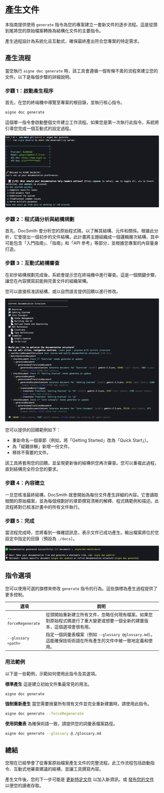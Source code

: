 # 產生文件

本指南提供使用 `generate` 指令為您的專案建立一套新文件的逐步流程。這是從頭到尾將您的原始檔案轉換為結構化文件的主要指令。

產生過程設計為系統化且互動式，確保最終產出符合您專案的特定需求。

## 產生流程

當您執行 `aigne doc generate` 時，該工具會遵循一個有條不紊的流程來建立您的文件。以下是每個步驟的詳細說明。

### 步驟 1：啟動產生程序

首先，在您的終端機中導覽至專案的根目錄，並執行核心指令。

```bash title="Terminal" icon=lucide:terminal
aigne doc generate
```

這個單一指令會啟動整個文件建立工作流程。如果您是第一次執行此指令，系統將引導您完成一個互動式的設定過程。

![產生文件對話方塊](../assets/screenshots/doc-generate.png)

### 步驟 2：程式碼分析與結構規劃

首先，DocSmith 會分析您的原始程式碼，以了解其結構、元件和關係。根據此分析，它會提出一個初步的文件結構。此計畫將主題組織成一個邏輯層次結構，其中可能包含「入門指南」、「指南」和「API 參考」等部分，並根據您專案的內容量身打造。

### 步驟 3：互動式結構審查

在初步結構規劃完成後，系統會提示您在終端機中進行審查。這是一個關鍵步驟，讓您在內容撰寫前能夠完善文件的組織架構。

您可以直接核准該結構，或以自然語言提供回饋以進行修改。

![審查文件結構](../assets/screenshots/doc-generate-docs.png)

您可以提供的回饋範例如下：

*   重新命名一個章節（例如，將「Getting Started」改為「Quick Start」）。
*   為「疑難排解」新增一份文件。
*   移除不需要的文件。

該工具將套用您的回饋，並呈現更新後的結構供您再次審查。您可以重複此過程，直到結構完全符合您的要求。

### 步驟 4：內容建立

一旦您核准最終結構，DocSmith 就會開始為每份文件產生詳細的內容。它會讀取相關的原始檔案，並為每個規劃好的章節撰寫清晰的解釋、程式碼範例和描述。此流程將對已核准計畫中的所有文件執行。

### 步驟 5：完成

當流程完成時，您將看到一條確認訊息，表示文件已成功產生。輸出檔案將位於您設定中指定的目錄（預設為 `./docs`）。

![文件成功產生](../assets/screenshots/doc-generated-successfully.png)

## 指令選項

您可以使用可選的旗標來修改 `generate` 指令的行為。這些旗標為產生過程提供了更多控制。

| 選項 | 說明 |
| --------------------- | ------------------------------------------------------------------------------------------------------------------------------------------------------------------------- |
| `--forceRegenerate` | 從頭開始重新建立所有文件，忽略任何現有檔案。如果您對原始程式碼進行了重大變更或想要一個全新的建置版本，這個選項會很有用。 |
| `--glossary <path>` | 指定一個詞彙表檔案（例如 `--glossary @glossary.md`）。這能確保技術術語在所有產生的文件中被一致地定義和使用。 |

### 用法範例

以下是一些範例，示範如何使用此指令及其選項。

**標準產生**
這是建立初始文件集最常見的用法。
```bash title="Terminal" icon=lucide:terminal
aigne doc generate
```

**強制重新產生**
當您需要捨棄所有現有文件並完全重新建置時，請使用此指令。
```bash title="Terminal" icon=lucide:terminal
aigne doc generate --forceRegenerate
```

**使用詞彙表**
為確保術語一致，請提供您的詞彙表檔案路徑。
```bash title="Terminal" icon=lucide:terminal
aigne doc generate --glossary @./glossary.md
```

## 總結

您現在已經學會了從專案原始檔案產生文件的完整流程。此工作流程包括啟動指令、互動式地審查建議的結構，並讓工具撰寫內容。

產生文件後，您的下一步可能是 [更新特定文件](./guides-updating-documentation.md) 以加入新資訊，或 [發布您的文件](./guides-publishing-your-docs.md) 以便您的讀者存取。